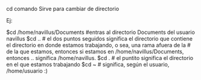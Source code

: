 cd comando
Sirve para cambiar de directorio

Ej: 

$cd /home/navillus/Documents #entras al directorio Documents del usuario navillus
$cd .. # el dos puntos seguidos significa el directorio que contiene el directorio en donde estamos trabajando, o sea, una rama afuera de la
	   # de la que estamos, entonces si estamos en /home/navillus/Documents, entonces .. significa /home/navillus.
$cd .  # el puntito significa el directorio en el que estamos trabajando
$cd ~  # significa, según el usuario, /home/usuario :) 
